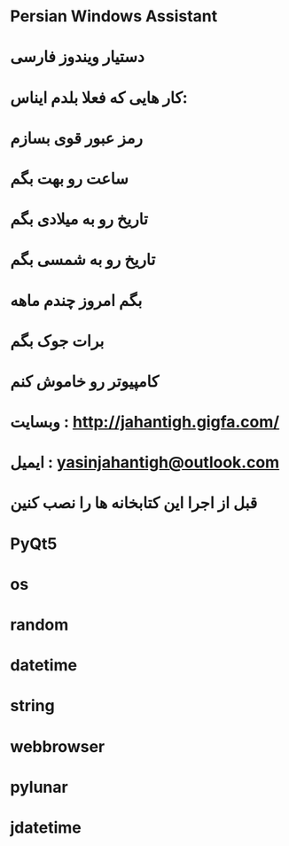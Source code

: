 # Persian Windows Assistant
# دستیار ویندوز فارسی 
# کار هایی که فعلا بلدم ایناس: 
# رمز عبور قوی بسازم 
# ساعت رو بهت بگم 
# تاریخ رو به میلادی بگم 
# تاریخ رو به شمسی بگم 
# بگم امروز چندم ماهه  
# برات جوک بگم 
# کامپیوتر رو خاموش کنم  
# وبسایت : http://jahantigh.gigfa.com/
# ایمیل : yasinjahantigh@outlook.com 
# قبل از اجرا این کتابخانه ها را نصب کنین 
# PyQt5
# os
# random
# datetime
# string
# webbrowser
# pylunar
# jdatetime
